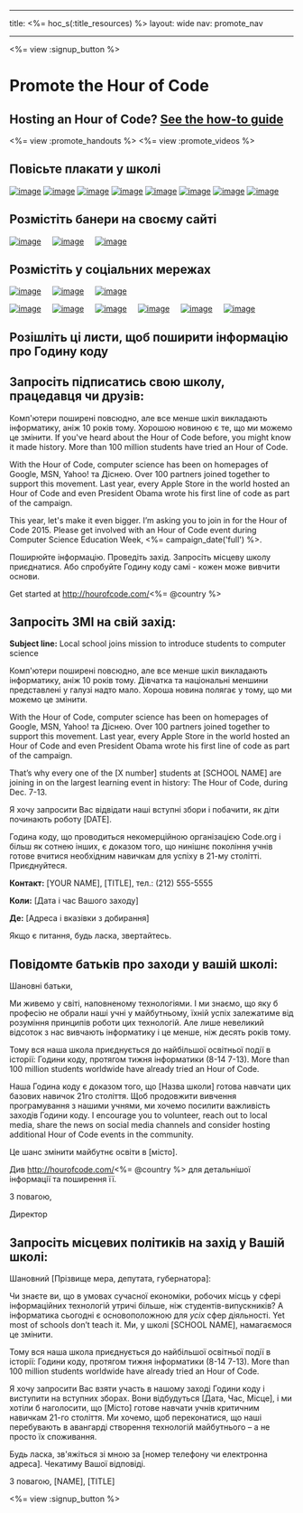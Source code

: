 * * *

title: <%= hoc_s(:title_resources) %> layout: wide nav: promote_nav

* * *

<link rel="stylesheet" type="text/css" href="/css/promote-page.css" />
</link>

<%= view :signup_button %>

# Promote the Hour of Code

## Hosting an Hour of Code? [See the how-to guide](<%= resolve_url('/resources/how-to') %>)

<%= view :promote_handouts %> <%= view :promote_videos %>

<a id="posters"></a>

## Повісьте плакати у школі

[![image](/images/fit-280/malala-yousafzai.png)](/files/malala-yousafzai-poster.pdf) [![image](/images/fit-280/sheryl-sandberg.png)](/files/sheryl-sandberg-poster.pdf) [![image](/images/fit-280/mark-zuckerberg.png)](/files/mark-zuckerberg-poster.pdf) [![image](/images/fit-280/marissa-mayer.png)](/files/marissa-mayer-poster.pdf) [![image](/images/fit-280/susan.png)](/files/susan-wojcicki-poster.pdf) [![image](/images/fit-280/chris-bosh.png)](/files/chris-bosh-poster.pdf) [![image](/images/fit-280/barack-obama.png)](/files/barack-obama-poster.pdf) [![image](/images/fit-280/ashton-kutcher.png)](/files/ashton-kutcher-poster.pdf)

<a id="banners"></a>

## Розмістіть банери на своєму сайті

[![image](/images/fit-250/banner1.jpg)](/images/banner1.jpg)&nbsp;&nbsp;&nbsp;&nbsp; [![image](/images/fit-250/banner3.jpg)](/images/banner3.jpg)&nbsp;&nbsp;&nbsp;&nbsp; [![image](/images/fit-500/banner5.jpg)](/images/banner5.jpg)&nbsp;&nbsp;&nbsp;&nbsp;

<a id="social"></a>

## Розмістіть у соціальних мережах

[![image](/images/fit-250/social-1.jpg)](/images/social-1.jpg)&nbsp;&nbsp;&nbsp;&nbsp; [![image](/images/fit-250/social-2.jpg)](/images/social-2.jpg)&nbsp;&nbsp;&nbsp;&nbsp; [![image](/images/fit-250/social-3.jpg)](/images/social-3.jpg)&nbsp;&nbsp;&nbsp;&nbsp;

[![image](/images/fit-250/mark.jpg)](/images/mark.jpg)&nbsp;&nbsp;&nbsp;&nbsp; [![image](/images/fit-250/susan.png)](/images/susan.png)&nbsp;&nbsp;&nbsp;&nbsp; [![image](/images/fit-250/chris.jpg)](/images/chris.jpg)&nbsp;&nbsp;&nbsp;&nbsp; [![image](/images/fit-250/marissa.jpg)](/images/marissa.jpg)&nbsp;&nbsp;&nbsp;&nbsp; [![image](/images/fit-250/ashton.jpg)](/images/ashton.jpg)&nbsp;&nbsp;&nbsp;&nbsp; [![image](/images/fit-250/barack.jpg)](/images/barack.jpg)&nbsp;&nbsp;&nbsp;&nbsp;

<a id="sample-emails"></a>

## Розішліть ці листи, щоб поширити інформацію про Годину коду

<a id="email"></a>

## Запросіть підписатись свою школу, працедавця чи друзів:

Комп'ютери поширені повсюдно, але все менше шкіл викладають інформатику, аніж 10 років тому. Хорошою новиною є те, що ми можемо це змінити. If you've heard about the Hour of Code before, you might know it made history. More than 100 million students have tried an Hour of Code.

With the Hour of Code, computer science has been on homepages of Google, MSN, Yahoo! та Діснею. Over 100 partners joined together to support this movement. Last year, every Apple Store in the world hosted an Hour of Code and even President Obama wrote his first line of code as part of the campaign.

This year, let's make it even bigger. I’m asking you to join in for the Hour of Code 2015. Please get involved with an Hour of Code event during Computer Science Education Week, <%= campaign_date('full') %>.

Поширюйте інформацію. Проведіть захід. Запросіть місцеву школу приєднатися. Або спробуйте Годину коду самі - кожен може вивчити основи.

Get started at http://hourofcode.com/<%= @country %>

<a id="media-pitch"></a>

## Запросіть ЗМІ на свій захід:

**Subject line:** Local school joins mission to introduce students to computer science

Комп'ютери поширені повсюдно, але все менше шкіл викладають інформатику, аніж 10 років тому. Дівчатка та національні меншини представлені у галузі надто мало. Хороша новина полягає у тому, що ми можемо це змінити.

With the Hour of Code, computer science has been on homepages of Google, MSN, Yahoo! та Діснею. Over 100 partners joined together to support this movement. Last year, every Apple Store in the world hosted an Hour of Code and even President Obama wrote his first line of code as part of the campaign.

That’s why every one of the [X number] students at [SCHOOL NAME] are joining in on the largest learning event in history: The Hour of Code, during Dec. 7-13.

Я хочу запросити Вас відвідати наші вступні збори і побачити, як діти починають роботу [DATE].

Година коду, що проводиться некомерційною організацією Code.org і більш як сотнею інших, є доказом того, що нинішнє покоління учнів готове вчитися необхідним навичкам для успіху в 21-му столітті. Приєднуйтеся.

**Контакт:** [YOUR NAME], [TITLE], тел.: (212) 555-5555

**Коли:** [Дата і час Вашого заходу]

**Де:** [Адреса і вказівки з добирання]

Якщо є питання, будь ласка, звертайтесь.

<a id="parents"></a>

## Повідомте батьків про заходи у вашій школі:

Шановні батьки,

Ми живемо у світі, наповненому технологіями. І ми знаємо, що яку б професію не обрали наші учні у майбутньому, їхній успіх залежатиме від розуміння принципів роботи цих технологій. Але лише невеликий відсоток з нас вивчають інформатику і це менше, ніж десять років тому.

Тому вся наша школа приєднується до найбільшої освітньої події в історії: Години коду, протягом тижня інформатики (8-14 7-13). More than 100 million students worldwide have already tried an Hour of Code.

Наша Година коду є доказом того, що [Назва школи] готова навчати цих базових навичок 21го століття. Щоб продовжити вивчення програмування з нашими учнями, ми хочемо посилити важливість заходів Години коду. I encourage you to volunteer, reach out to local media, share the news on social media channels and consider hosting additional Hour of Code events in the community.

Це шанс змінити майбутнє освіти в [місто].

Див http://hourofcode.com/<%= @country %> для детальнішої інформації та поширення її.

З повагою,

Директор

<a id="politicians"></a>

## Запросіть місцевих політиків на захід у Вашій школі:

Шановний [Прізвище мера, депутата, губернатора]:

Чи знаєте ви, що в умовах сучасної економіки, робочих місць у сфері інформаційних технологій утричі більше, ніж студентів-випускників? А інформатика сьогодні є основоположною для *усіх* сфер діяльності. Yet most of schools don’t teach it. Ми, у школі [SCHOOL NAME], намагаємося це змінити.

Тому вся наша школа приєднується до найбільшої освітньої події в історії: Години коду, протягом тижня інформатики (8-14 7-13). More than 100 million students worldwide have already tried an Hour of Code.

Я хочу запросити Вас взяти участь в нашому заході Години коду і виступити на вступних зборах. Вони відбудуться [Дата, Час, Місце], і ми хотіли б наголосити, що [Місто] готове навчати учнів критичним навичкам 21-го століття. Ми хочемо, щоб переконатися, що наші перебувають в авангарді створення технологій майбутнього – а не просто їх споживання.

Будь ласка, зв'яжіться зі мною за [номер телефону чи електронна адреса]. Чекатиму Вашої відповіді.

З повагою, [NAME], [TITLE]

<%= view :signup_button %>